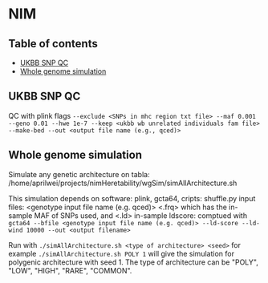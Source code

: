 # NIM

## Table of contents
* [UKBB SNP QC](#UKBB-SNP-QC)
* [Whole genome simulation](#Whole-genome-simulation)


## UKBB SNP QC 
QC with plink flags `--exclude <SNPs in mhc region txt file> --maf 0.001 --geno 0.01 --hwe 1e-7 --keep <ukbb wb unrelated individuals fam file> --make-bed --out <output file name (e.g., qced)>`

## Whole genome simulation
Simulate any genetic architecture on tabla: /home/aprilwei/projects/nimHeretability/wgSim/simAllArchitecture.sh 

This simulation depends on software: plink, gcta64, cripts: shuffle.py
input files: <genotype input file name (e.g. qced)>  <.frq> which has the in-sample MAF of SNPs used, and <.ld> in-sample ldscore: comptued with `gcta64 --bfile <genotype input file name (e.g. qced)> --ld-score --ld-wind 10000 --out <output filename>` 

Run with `./simAllArchitecture.sh <type of architecture> <seed>` for example `./simAllArchitecture.sh POLY 1` will give the simulation for polygenic architecture with seed 1. The type of architecture can be "POLY", "LOW", "HIGH", "RARE", "COMMON".

